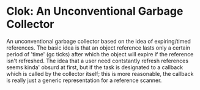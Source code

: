 # Clok: An Unconventional Garbage Collector
An unconventional garbage collector based on the idea of expiring/timed
references. The basic idea is that an object reference lasts only a
certain period of 'time' (gc ticks) after which the object will expire
if the reference isn't refreshed.  The idea that a user need
contstantly refresh references seems kinda' obsurd at first, but if the
task is designated to a callback which is called by the collector
itself; this is more reasonable, the callback is really just a generic
representation for a reference scanner.
